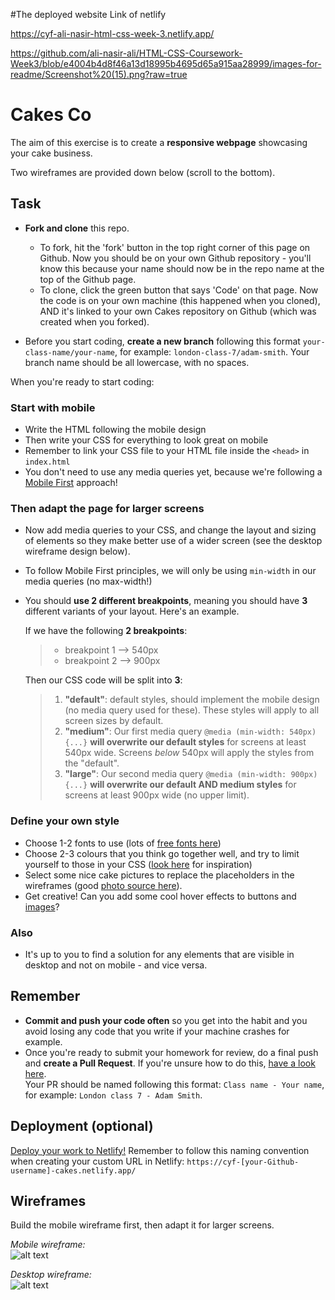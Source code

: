 
#The deployed website Link of netlify

https://cyf-ali-nasir-html-css-week-3.netlify.app/

https://github.com/ali-nasir-ali/HTML-CSS-Coursework-Week3/blob/e4004b4d8f46a13d18995b4695d65a915aa28999/images-for-readme/Screenshot%20(15).png?raw=true


# Cakes Co

The aim of this exercise is to create a **responsive webpage** showcasing your cake business.

Two wireframes are provided down below (scroll to the bottom).


## Task

 - **Fork and clone** this repo.
   - To fork, hit the 'fork' button in the top right corner of this page on Github. 
  Now you should be on your own Github repository - you'll know this because your name should now be in the repo name at the top of the Github page. 
   - To clone, click the green button that says 'Code' on that page.
  Now the code is on your own machine (this happened when you cloned), AND it's linked to your own Cakes repository on Github (which was created when you forked).

 - Before you start coding, **create a new branch** following this format `your-class-name/your-name`, for example: `london-class-7/adam-smith`. Your branch name should be all lowercase, with no spaces. 

When you're ready to start coding:

### Start with mobile
- Write the HTML following the mobile design
- Then write your CSS for everything to look great on mobile
- Remember to link your CSS file to your HTML file inside the `<head>` in `index.html`
- You don't need to use any media queries yet, because we're following a [Mobile First](https://www.invisionapp.com/inside-design/mobile-first-design/) approach!

### Then adapt the page for larger screens
- Now add media queries to your CSS, and change the layout and sizing of elements so they make better use of a wider screen (see the desktop wireframe design below).
- To follow Mobile First principles, we will only be using `min-width` in our media queries (no max-width!)
- You should **use 2 different breakpoints**, meaning you should have **3** different variants of your layout. Here's an example.  
  

  If we have the following **2 breakpoints**:  
  > - breakpoint 1 --> 540px  
  > - breakpoint 2 --> 900px  

  Then our CSS code will be split into **3**:  
  > 1. **"default"**: default styles, should implement the mobile design (no media query used for these). These styles will apply to all screen sizes by default.  
  > 2. **"medium"**: Our first media query `@media (min-width: 540px) {...}` **will overwrite our default styles** for screens at least 540px wide. Screens *below* 540px will apply the styles from the "default".  
  > 3. **"large"**: Our second media query `@media (min-width: 900px) {...}` **will overwrite our default AND medium styles** for screens at least 900px wide (no upper limit).  

### Define your own style
  - Choose 1-2 fonts to use (lots of [free fonts here](https://fonts.google.com/))
  - Choose 2-3 colours that you think go together well, and try to limit yourself to those in your CSS ([look here](https://coolors.co/palettes/trending) for inspiration)
  - Select some nice cake pictures to replace the placeholders in the wireframes (good [photo source here](https://unsplash.com/images/food/cake)).
  - Get creative! Can you add some cool hover effects to buttons and [images](https://www.wix.com/website-template/view/html/1911?siteId=c1c72d26-c040-41f2-80ce-0b0f8aef01b4&metaSiteId=5d77fab8-f068-4228-8b61-4181af054ca6&originUrl=https%3A%2F%2Fwww.wix.com%2Fwebsite%2Ftemplates&tpClick=view_button)?

### Also
- It's up to you to find a solution for any elements that are visible in desktop and not on mobile - and vice versa.


## Remember
 - **Commit and push your code often** so you get into the habit and you avoid losing any code that you write if your machine crashes for example. 
 - Once you're ready to submit your homework for review, do a final push and **create a Pull Request**. If you're unsure how to do this, [have a look here](https://syllabus.codeyourfuture.io/git/cheatsheet/#i-want-to-send-my-code-to-volunteers-pushing).  
  Your PR should be named following this format: `Class name - Your name`, for example: `London class 7 - Adam Smith`.


## Deployment (optional)

[Deploy your work to Netlify!](https://syllabus.codeyourfuture.io/workshops/deployment/workshop/instructions/)
Remember to follow this naming convention when creating your custom URL in Netlify: `https://cyf-[your-Github-username]-cakes.netlify.app/`


## Wireframes

Build the mobile wireframe first, then adapt it for larger screens.  

*Mobile wireframe:*  
![alt text](./design/cakes%20wireframe%20-%20mobile.png "Cakes Co mobile design")

*Desktop wireframe:*  
![alt text](./design/cakes%20wireframe%20-%20desktop.png "Cakes Co desktop design")

